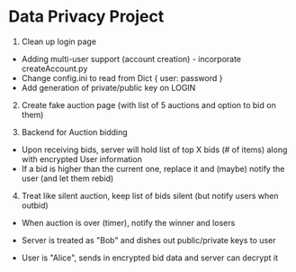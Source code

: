 # Data Privacy Project
1. Clean up login page
  * Adding multi-user support (account creation) - incorporate createAccount.py
  * Change config.ini to read from Dict { user: password }
  * Add generation of private/public key on LOGIN

2. Create fake auction page (with list of 5 auctions and option to bid on them)

3. Backend for Auction bidding
  * Upon receiving bids, server will hold list of top X bids (# of items) along with encrypted User information
  * If a bid is higher than the current one, replace it and (maybe) notify the user (and let them rebid)

4. Treat like silent auction, keep list of bids silent (but notify users when outbid)
  * When auction is over (timer), notify the winner and losers

* Server is treated as "Bob" and dishes out public/private keys to user
* User is "Alice", sends in encrypted bid data and server can decrypt it
